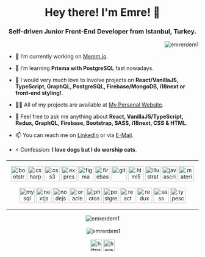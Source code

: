 <h1 align="center">Hey there! I'm Emre! 👋</h1>
<h3 align="center">Self-driven Junior Front-End Developer from Istanbul, Turkey.</h3><p align="right"> <img src="https://komarev.com/ghpvc/?username=emrerdem1" alt="emrerdem1" /> </p>

- 🔭 I’m currently working on [Memm.io](https://memm.io).

- 🌱 I’m learning **Prisma with PostgreSQL** fast nowadays.

- 👯 I would very much love to involve projects on **React/VanillaJS, TypeScript, GraphQL, PostgreSQL, Firebase/MongoDB, i18next or front-end styling!**.

- 👨‍💻 All of my projects are available at [My Personal Website](https://emrerdem.com).

- 💬 Feel free to ask me anything about **React, VanillaJS/TypeScript, Redux, GraphQL, Firebase, Bootstrap, SASS, i18next, CSS & HTML**.

- 📫 You can reach me on [LinkedIn](https://www.linkedin.com/in/emrerdem94/) or via [E-Mail](mailto:emrerdem94@gmail.com).

- ⚡ Confession: **I love dogs but I do worship cats**.

---

<p align="center"><img src="https://devicons.github.io/devicon/devicon.git/icons/bootstrap/bootstrap-plain.svg" alt="bootstrap" width="40" height="40"/> <img src="https://devicons.github.io/devicon/devicon.git/icons/csharp/csharp-original.svg" alt="csharp" width="40" height="40"/> <img src="https://devicons.github.io/devicon/devicon.git/icons/css3/css3-original-wordmark.svg" alt="css3" width="40" height="40"/> <img src="https://devicons.github.io/devicon/devicon.git/icons/express/express-original-wordmark.svg" alt="express" width="40" height="40"/> <img src="https://www.vectorlogo.zone/logos/figma/figma-icon.svg" alt="figma" width="40" height="40"/> <img src="https://www.vectorlogo.zone/logos/firebase/firebase-icon.svg" alt="firebase" width="40" height="40"/> <img src="https://www.vectorlogo.zone/logos/git-scm/git-scm-icon.svg" alt="git" width="40" height="40"/> <img src="https://devicons.github.io/devicon/devicon.git/icons/html5/html5-original-wordmark.svg" alt="html5" width="40" height="40"/> <img src="https://www.vectorlogo.zone/logos/adobe_illustrator/adobe_illustrator-icon.svg" alt="illustrator" width="40" height="40"/> <img src="https://devicons.github.io/devicon/devicon.git/icons/javascript/javascript-original.svg" alt="javascript" width="40" height="40"/> <img src="https://raw.githubusercontent.com/prplx/svg-logos/5585531d45d294869c4eaab4d7cf2e9c167710a9/svg/materialize.svg" alt="materialize" width="40" height="40"/> 
 <p align="center"><img src="https://devicons.github.io/devicon/devicon.git/icons/mysql/mysql-original-wordmark.svg" alt="mysql" width="40" height="40"/> <img src="https://cdn.worldvectorlogo.com/logos/nextjs-3.svg" alt="nextjs" width="40" height="40"/> <img src="https://devicons.github.io/devicon/devicon.git/icons/nodejs/nodejs-original-wordmark.svg" alt="nodejs" width="40" height="40"/> <img src="https://devicons.github.io/devicon/devicon.git/icons/oracle/oracle-original.svg" alt="oracle" width="40" height="40"/> <img src="https://devicons.github.io/devicon/devicon.git/icons/photoshop/photoshop-plain.svg" alt="photoshop" width="40" height="40"/> <img src="https://devicons.github.io/devicon/devicon.git/icons/postgresql/postgresql-original-wordmark.svg" alt="postgresql" width="40" height="40"/> <img src="https://devicons.github.io/devicon/devicon.git/icons/react/react-original-wordmark.svg" alt="react" width="40" height="40"/> <img src="https://devicons.github.io/devicon/devicon.git/icons/redux/redux-original.svg" alt="redux" width="40" height="40"/> <img src="https://devicons.github.io/devicon/devicon.git/icons/sass/sass-original.svg" alt="sass" width="40" height="40"/> <img src="https://devicons.github.io/devicon/devicon.git/icons/typescript/typescript-original.svg" alt="typescript" width="40" height="40"/></p>
 
---

<p align="center"><img align="center" src="https://github-readme-stats.vercel.app/api/top-langs/?username=emrerdem1&layout=compact&hide=html" alt="emrerdem1" /></p>


<p align="center">&nbsp;<img align="center" src="https://github-readme-stats.vercel.app/api?username=emrerdem1&show_icons=true" alt="emrerdem1" /></p>

<p align="center">
<a href="https://linkedin.com/in/emrerdem94/" target="blank"><img align="center" src="https://cdn.jsdelivr.net/npm/simple-icons@3.0.1/icons/linkedin.svg" alt="https://www.linkedin.com/in/emrerdem94/" height="30" width="30" /></a>
<a href="https://instagram.com/herecomesemre" target="blank"><img align="center" src="https://cdn.jsdelivr.net/npm/simple-icons@3.0.1/icons/instagram.svg" alt="herecomesemre" height="30" width="30" /></a>
</p>
